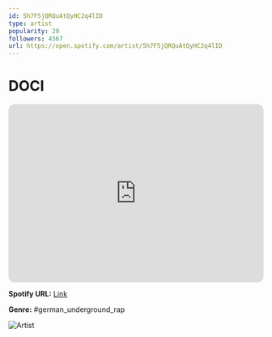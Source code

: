 ```yaml
---
id: 5h7F5jQRQuAtQyHC2q4lID
type: artist
popularity: 20
followers: 4567
url: https://open.spotify.com/artist/5h7F5jQRQuAtQyHC2q4lID
---
```

# DOCI

<iframe style="border-radius:12px" src="https://open.spotify.com/embed/artist/5h7F5jQRQuAtQyHC2q4lID" width="100%" height="352" frameBorder="0" allowfullscreen="" allow="autoplay; clipboard-write; encrypted-media; fullscreen; picture-in-picture" loading="lazy"></iframe>

**Spotify URL:** [Link](https://open.spotify.com/artist/5h7F5jQRQuAtQyHC2q4lID)

**Genre:**  #german_underground_rap

![Artist](https://i.scdn.co/image/ab6761610000e5ebec91596a1a1f1a2a5fef723b)
